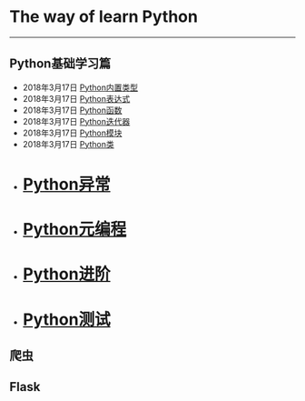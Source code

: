 # The way of learn Python

---

## Python基础学习篇

- 2018年3月17日 [Python内置类型](https://www.hafang.top/article/python/python-standard-baisc-style)
- 2018年3月17日 [Python表达式](https://www.hafang.top/article/python/python-standard-baisc-expression)
- 2018年3月17日 [Python函数](https://www.hafang.top/article/python/python-standard-baisc-function)
- 2018年3月17日 [Python迭代器](https://www.hafang.top/article/python/python-standard-baisc-iterator)
- 2018年3月17日 [Python模块](https://www.hafang.top/article/python/python-standard-baisc-moudle)
- 2018年3月17日 [Python类](https://www.hafang.top/article/python/python-standard-baisc-class)
- # [Python异常](https://www.hafang.top/article/python/python-standard-baisc-error)
- # [Python元编程](https://www.hafang.top/article/python/python-standard-baisc-style-meta-programming)
- # [Python进阶](https://www.hafang.top/article/python/python-standard-baisc-style-advanced)
- # [Python测试](https://www.hafang.top/article/python/python-standard-baisc-style-test)

## 爬虫



## Flask
